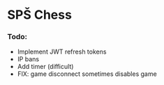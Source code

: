 # SPŠ Chess

### Todo:
* Implement JWT refresh tokens
* IP bans
* Add timer (difficult)
* FIX: game disconnect sometimes disables game